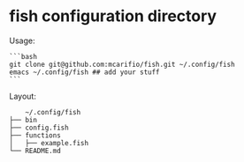 # fish configuration directory

Usage:

    ```bash
    git clone git@github.com:mcarifio/fish.git ~/.config/fish
    emacs ~/.config/fish ## add your stuff
    ```

Layout:


```
    ~/.config/fish
├── bin
├── config.fish
├── functions
│   ├── example.fish
└── README.md
```




       